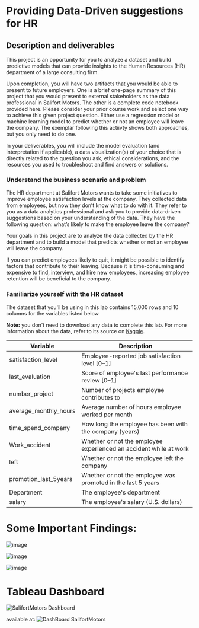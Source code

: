 # Providing Data-Driven suggestions for HR


## Description and deliverables

This project is an opportunity for you to analyze a dataset and build predictive models that can provide insights to the Human Resources (HR) department of a large consulting firm.

Upon completion, you will have two artifacts that you would be able to present to future employers. One is a brief one-page summary of this project that you would present to external stakeholders as the data professional in Salifort Motors. The other is a complete code notebook provided here. Please consider your prior course work and select one way to achieve this given project question. Either use a regression model or machine learning model to predict whether or not an employee will leave the company. The exemplar following this actiivty shows both approaches, but you only need to do one.

In your deliverables, you will include the model evaluation (and interpretation if applicable), a data visualization(s) of your choice that is directly related to the question you ask, ethical considerations, and the resources you used to troubleshoot and find answers or solutions.


### Understand the business scenario and problem

The HR department at Salifort Motors wants to take some initiatives to improve employee satisfaction levels at the company. They collected data from employees, but now they don’t know what to do with it. They refer to you as a data analytics professional and ask you to provide data-driven suggestions based on your understanding of the data. They have the following question: what’s likely to make the employee leave the company?

Your goals in this project are to analyze the data collected by the HR department and to build a model that predicts whether or not an employee will leave the company.

If you can predict employees likely to quit, it might be possible to identify factors that contribute to their leaving. Because it is time-consuming and expensive to find, interview, and hire new employees, increasing employee retention will be beneficial to the company.


### Familiarize yourself with the HR dataset

The dataset that you'll be using in this lab contains 15,000 rows and 10 columns for the variables listed below. 

**Note:** you don't need to download any data to complete this lab. For more information about the data, refer to its source on [Kaggle](https://www.kaggle.com/datasets/mfaisalqureshi/hr-analytics-and-job-prediction?select=HR_comma_sep.csv).

Variable  |Description |
-----|-----|
satisfaction_level|Employee-reported job satisfaction level [0&ndash;1]|
last_evaluation|Score of employee's last performance review [0&ndash;1]|
number_project|Number of projects employee contributes to|
average_monthly_hours|Average number of hours employee worked per month|
time_spend_company|How long the employee has been with the company (years)
Work_accident|Whether or not the employee experienced an accident while at work
left|Whether or not the employee left the company
promotion_last_5years|Whether or not the employee was promoted in the last 5 years
Department|The employee's department
salary|The employee's salary (U.S. dollars)



# Some Important Findings:

![image](https://github.com/MarcoDeTommasi/SalifortMotorsProject/assets/79840407/92149cb2-1672-4450-805a-6b7b4b1eebcc)

![image](https://github.com/MarcoDeTommasi/SalifortMotorsProject/assets/79840407/8f29ee6b-22d8-47b0-9e06-01d27f1fc334)

![image](https://github.com/MarcoDeTommasi/SalifortMotorsProject/assets/79840407/678fba78-4c3f-48fd-a7e8-c2586237572a)


# Tableau Dashboard
![SalifortMotors Dashboard](https://github.com/MarcoDeTommasi/SalifortMotorsProject/assets/79840407/63b5134c-be07-48bb-b676-c93021af4a64)

available at:
![DashBoard SalifortMotors](https://public.tableau.com/authoring/[HRproblemDashboard](https://public.tableau.com/app/profile/marco.de.tommasi/viz/HRproblemDashboard/Dashboard1)/Dashboard1#1)



